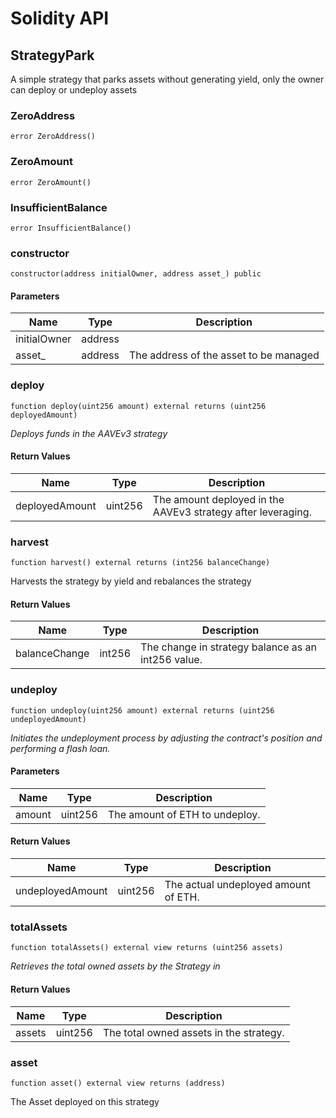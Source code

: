 # Solidity API

## StrategyPark

A simple strategy that parks assets without generating yield,
only the owner can deploy or undeploy assets

### ZeroAddress

```solidity
error ZeroAddress()
```

### ZeroAmount

```solidity
error ZeroAmount()
```

### InsufficientBalance

```solidity
error InsufficientBalance()
```

### constructor

```solidity
constructor(address initialOwner, address asset_) public
```

#### Parameters

| Name | Type | Description |
| ---- | ---- | ----------- |
| initialOwner | address |  |
| asset_ | address | The address of the asset to be managed |

### deploy

```solidity
function deploy(uint256 amount) external returns (uint256 deployedAmount)
```

_Deploys funds in the AAVEv3 strategy_

#### Return Values

| Name | Type | Description |
| ---- | ---- | ----------- |
| deployedAmount | uint256 | The amount deployed in the AAVEv3 strategy after leveraging. |

### harvest

```solidity
function harvest() external returns (int256 balanceChange)
```

Harvests the strategy by yield and rebalances the strategy

#### Return Values

| Name | Type | Description |
| ---- | ---- | ----------- |
| balanceChange | int256 | The change in strategy balance as an int256 value. |

### undeploy

```solidity
function undeploy(uint256 amount) external returns (uint256 undeployedAmount)
```

_Initiates the undeployment process by adjusting the contract's position and performing a flash loan._

#### Parameters

| Name | Type | Description |
| ---- | ---- | ----------- |
| amount | uint256 | The amount of ETH to undeploy. |

#### Return Values

| Name | Type | Description |
| ---- | ---- | ----------- |
| undeployedAmount | uint256 | The actual undeployed amount of ETH. |

### totalAssets

```solidity
function totalAssets() external view returns (uint256 assets)
```

_Retrieves the total owned assets by the Strategy in_

#### Return Values

| Name | Type | Description |
| ---- | ---- | ----------- |
| assets | uint256 | The total owned assets in the strategy. |

### asset

```solidity
function asset() external view returns (address)
```

The Asset deployed on this strategy

